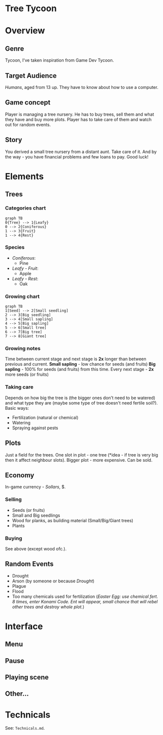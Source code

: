 # Tree Tycoon
# Overview
## Genre
Tycoon, I've taken inspiration from Game Dev Tycoon.
## Target Audience
*Humans*, aged from 13 up. They have to know about how to use a computer. 
## Game concept
Player is managing a tree nursery. He has to buy trees, sell them and what they have and buy more plots. Player has to take care of them and watch out for random events. 
## Story
You derived a small tree nursery from a distant aunt. Take care of it. And by the way - you have financial problems and few loans to pay. Good luck!
# Elements
## Trees
### Categories chart
```mermaid
graph TB
0{Tree} --> 1{Leafy} 
0 --> 2{Coniferous} 
1 --> 3{Fruit} 
1 --> 4{Rest}
``` 
### Species
* *Coniferous*:
    * Pine
* *Leafy - Fruit*:
    * Apple
* *Leafy - Rest*:
    * Oak
### Growing chart
```mermaid
graph TB
1[Seed] --> 2[Small seedling] 
2 --> 3[Big seedling]
3 --> 4[Small sapling]
4 --> 5[Big sapling]
5 --> 6[Small tree]
6 --> 7[Big tree]
7 --> 8[Giant tree]
```
### Growing notes
Time between current stage and next stage is **2x** longer than between previous and current.
**Small sapling** - low chance for seeds (and fruits)
**Big sapling** - 100% for seeds (and fruits) from this time. Every next stage - **2x** more seeds (or fruits)
### Taking care
Depends on how big the tree is (the bigger ones don't need to be watered) and what type they are (maybe some type of tree doesn't need fertile soil?). Basic ways:
* Fertilization (natural or chemical)
* Watering
* Spraying against pests
## Plots
Just a field for the trees. One slot in plot - one tree (*idea - if tree is very big then it affect neighbour slots). Bigger plot - more expensive. Can be sold.
## Economy
In-game currency - *Sollars*, $.
### Selling
* Seeds (or fruits)
* Small and Big seedlings
* Wood for planks, as building material (Small/Big/Giant trees)
* Plants
### Buying
See above (except wood ofc.).
## Random Events
* Drought
* Arson (by someone or because *Drought*)
* Plague
* Flood
* Too many chemicals used for fertilization (*Easter Egg: use chemical fert. 8 times, enter Konami Code. Ent will appear, small chance that will rebel other trees and destroy whole plot.*)
# Interface
## Menu
## Pause
## Playing scene
## Other...
# Technicals
See: `Technicals.md`.